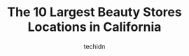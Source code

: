 ---
layout: ampstory
image: https://i0.wp.com/paketmu.com/wp-content/uploads/2023/06/queens-beauty-supply-0-in-california-1686363689.jpeg?resize=640,853
author: techidn
featured: false
description: Explore the diverse Beauty Store scene in California, home to an incredible selection of 10 establishments catering to every taste. Whether youre in search of iconic favorites or undiscover
title: The 10 Largest Beauty Stores Locations in California
cover:
   title: The 10 Largest Beauty Stores Locations in California
   subtitle: RICKPATE
   background: https://paketmu.com/wp-content/uploads/2023/06/queens-beauty-supply-0-in-california-1686363689.jpeg

pages: 
 - layout: thirds
   top: <h1>#1 C & J Beauty Supply</h1>
   bottom: "<p>Great customer service. Staff social distanced everyone letting just a few customers in at a time. They were knowledgeable and personal able. I will def be returning.</p>"
   background: https://paketmu.com/wp-content/uploads/2023/06/queens-beauty-supply-1-in-california-1686363689.jpeg
   backgroundblur: true
 - layout: thirds
   top: <h1>#2 Beauty Supply Warehouse</h1>
   bottom: "<p>If I could give it a zero I would! Took my mom in to look at wigs. She has cancer and it was already an emotional time. The rude woman working in the back made rude comme</p>"
   background: https://paketmu.com/wp-content/uploads/2023/06/queens-beauty-supply-2-in-california-1686363690.jpeg
   cta:
      link: https://paketmu.com/the-10-largest-beauty-stores-locations-in-california/
      text: The 10 Largest Beauty Stores Locations in California
 - layout: thirds
   top: <h1>#3 Chris Beauty Supply</h1>
   bottom: "<p>I wanted to look for hair at a new beauty supply and liked what I saw. They have a nice selection and other hair products that I like. They open at 9-30 and close at 7 p.</p>"
   background: https://paketmu.com/wp-content/uploads/2023/06/queens-beauty-supply-3-in-california-1686363691.jpeg
   cta:
      link: https://paketmu.com/the-10-largest-beauty-stores-locations-in-california/
      text: The 10 Largest Beauty Stores Locations in California
 - layout: thirds
   top: <h1>#4 Lynas Beauty Depot</h1>
   bottom: "<p>21995 Mission Blvd, Hayward, CA 94541, United States</p>"
   background: https://images.unsplash.com/photo-1613843873231-1447db182f97?ixlib=rb-4.0.3&ixid=MnwxMjA3fDB8MHxwaG90by1wYWdlfHx8fGVufDB8fHx8&auto=format&fit=crop&w=640&h=853&q=80
   cta:
      link: https://paketmu.com/the-10-largest-beauty-stores-locations-in-california/
      text: The 10 Largest Beauty Stores Locations in California
 - layout: thirds
   top: <h1>#5 Sterling Park Beauty Supply</h1>
   bottom: "<p>5810 W Adams Blvd, Los Angeles, CA 90016, United States</p>"
   background: https://images.unsplash.com/photo-1515405295579-ba7b45403062?ixlib=rb-4.0.3&ixid=MnwxMjA3fDB8MHxwaG90by1wYWdlfHx8fGVufDB8fHx8&auto=format&fit=crop&w=640&h=853&q=80
   cta:
      link: https://paketmu.com/the-10-largest-beauty-stores-locations-in-california/
      text: The 10 Largest Beauty Stores Locations in California
 - layout: thirds
   top: <h1>#6 Pico Beauty Supplies & Salon</h1>
   bottom: "<p>4972 W Pico Blvd #103, Los Angeles, CA 90019, United States</p>"
   background: https://images.unsplash.com/photo-1609083590460-7b8cc0ca65f8?ixlib=rb-4.0.3&ixid=MnwxMjA3fDB8MHxwaG90by1wYWdlfHx8fGVufDB8fHx8&auto=format&fit=crop&w=640&h=853&q=80
   cta:
      link: https://paketmu.com/the-10-largest-beauty-stores-locations-in-california/
      text: The 10 Largest Beauty Stores Locations in California
 - layout: thirds
   top: <h1>#7 Tina Beauty Supply</h1>
   bottom: "<p>912 Tuolumne St, Vallejo, CA 94590, United States</p>"
   background: https://images.unsplash.com/photo-1615749413727-825b59a857b5?ixlib=rb-4.0.3&ixid=MnwxMjA3fDB8MHxwaG90by1wYWdlfHx8fGVufDB8fHx8&auto=format&fit=crop&w=640&h=853&q=80
   cta:
      link: https://paketmu.com/the-10-largest-beauty-stores-locations-in-california/
      text: The 10 Largest Beauty Stores Locations in California
 - layout: thirds
   middle: Continue reading...
   background: https://images.unsplash.com/photo-1524169358666-79f22534bc6e?ixlib=rb-4.0.3&ixid=MnwxMjA3fDB8MHxwaG90by1wYWdlfHx8fGVufDB8fHx8&auto=format&fit=crop&w=640&h=853&q=80
   cta:
      link: https://paketmu.com/the-10-largest-beauty-stores-locations-in-california/
      text: The 10 Largest Beauty Stores Locations in California
      
---
